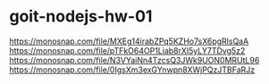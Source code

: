 # goit-nodejs-hw-01

https://monosnap.com/file/MXEg14irabZPq5KZHo7sX6pgRlsQaA
https://monosnap.com/file/pTFkO64OP1Liab8rXI5yLY7TDvg5z2
https://monosnap.com/file/N3VYaiNn4TzcsQ3JWk9UON0MRUtL96
https://monosnap.com/file/0IgsXm3exGYnwpn8XWjPQzJTBFaRJz
